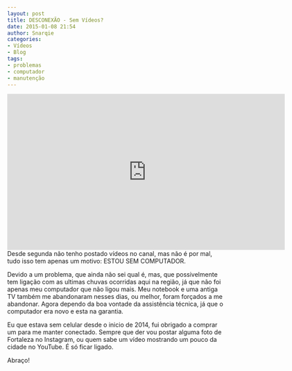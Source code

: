 ```yaml
---
layout: post
title: DESCONEXÃO - Sem Vídeos?
date: 2015-01-08 21:54
author: Snarqie
categories:
- Vídeos
- Blog
tags:
- problemas
- computador
- manutenção
---
```

<iframe width="640" height="360" src="https://www.youtube.com/embed/07ooL8MA-ls?rel=0&amp;showinfo=0" frameborder="0" allowfullscreen></iframe>
Desde segunda não tenho postado vídeos no canal, mas não é por mal, tudo isso tem apenas um motivo: ESTOU SEM COMPUTADOR.

Devido a um problema, que ainda não sei qual é, mas, que possivelmente tem ligação com as ultimas chuvas ocorridas aqui na região, já que não foi apenas meu computador que não ligou mais. Meu notebook e uma antiga TV também me abandonaram nesses dias, ou melhor, foram forçados a me abandonar. Agora dependo da boa vontade da assistência técnica, já que o computador era novo e esta na garantia.

Eu que estava sem celular desde o inicio de 2014, fui obrigado a comprar um para me manter conectado. Sempre que der vou postar alguma foto de Fortaleza no Instagram, ou quem sabe um vídeo mostrando um pouco da cidade no YouTube. É só ficar ligado.

Abraço!
